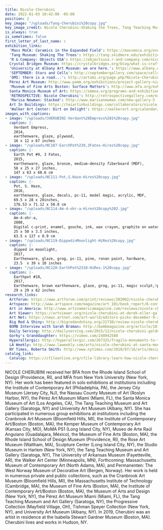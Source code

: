 ```yaml
---
title: Nicole Cherubini
date: 2022-01-03 10:42:00 -05:00
position: 2
key_image: "/uploads/Tang-Cherubini%20copy.jpg"
key_image_credit: Nicole Cherubini-Shaking the Trees, Tang Teaching Museum-2020
is_always: true
is_sometimes: false
first_letter_of_last_name: c
exhibition_links:
  'Mass MoCA: Ceramics in the Expanded Field': https://massmoca.org/event/ceramics-in-the-expanded-field/
  'Tang Museum: Shaking The Trees': https://tang.skidmore.edu/exhibitions/271-nicole-cherubini-shaking-the-trees
  'R & Company: Objects USA': https://objectsusa.r-and-company.com/nicole-cherubini
  Crystal Bridges Museum: https://crystalbridges.org/blog/what-is-craft-an-introduction-to-crafting-america/
  'University at Albany Art Museum: we are here.': https://www.albany.edu/university-art-museum/exhibitions/we-are-here-nicole-cherubini
  'SEPTEMBER: Stars and Cells': http://septembergallery.com/space/cells-and-stars.html
  'OMI: there is a road...': http://artomi.org/page.php?Nicole-Cherubini-239
  Pérez Art Museum: http://www.pamm.org/exhibitions/project-gallery-nicole-cherubini
  'Museum of Fine Arts Boston: Surface Matters': http://www.mfa.org/exhibitions/surface-matters
  Santa Monica Museum of Art: https://smmoa.org/programs-and-exhibitions/nicole-cherubini/
  'RETROSPECTIVE: Nicole Cherubini': http://retrospectivegallery.com/exhibitions/past/Nicole-Cherubini/Exhibition-Images/
  'Marisa Newman: Stacked': http://www.marisanewman.com/new-gallery-5
  Art In Buildings: https://teiartinbuildings.com/collaborators/nicole_cherubini
  'Walker Art Center: Dirt on Delight': https://walkerart.org/calendar/2009/dirt-on-delight-impulses-that-form-clay
images_with_captions:
- image: "/uploads/CHERUBINI-Verdant%20Empress%201%20copy.jpg"
  caption: |-
    Verdant Empress,
    2014,
    earthenware, glaze, plywood,
    16 x 12 x 67 inches
- image: "/uploads/NC107-EarchPot%239,3Fates-Hires%20copy.jpg"
  caption: |-
    Earth Pot #9, 3 Fates,
    2015,
    earthenware, glaze, bronze, medium-density fiberboard (MDF),
    58 x 25 x 27 inches,
    147 x 63 x 68.6 cm
- image: "/uploads/NC111-Pot,S.Haze-Hires%20copy.jpg"
  caption: |-
    Pot, S. Haze,
    2016,
    earthenware, glaze, decals, pc-11, model magic, acrylic, MDF,
    69.5 x 28 x 20inches,
    176.53 x 71.12 x 50.8 cm
- image: "/uploads/NC114-Am-4-ohr-a-Hires%20copy%202.jpg"
  caption: |-
    Am-4-ohr-a,
    2008,
    Digital c-print, enamel, gouche, ink, wax crayon, graphite on watercolor paper, UV plexiglass, and wood frame,
    25 x 50 x 3.5 inches,
    63.5 x 127 x 8.9 cm
- image: "/uploads/NC119-DippedinMoonlight-HiRes%20copy.jpg"
  caption: |-
    dipped in moonlight,
    2017,
    Earthenware, glaze, grog, pc-11, pine, ronan paint, hardware,
    23.5  x 39 x 10 inches
- image: "/uploads/NC120-EarthPot%2310-HiRes-1%20copy.jpg"
  caption: |-
    Earthpot #10,
    2017,
    Earthenware, brown earthenware, glaze, grog, pc-11, magic sculpt,!pine, hardware,
    29 x 29 x 62 inches
research_links:
  Artforum: https://www.artforum.com/print/reviews/202002/nicole-cherubini-81992
  Artspace: http://www.artspace.com/magazine/art_101/book_report/8-contemporary-ceramists-to-add-to-your-collection-55020
  Art in America: http://www.artinamericamagazine.com/reviews/nicole-cherubini/
  Art Viewer: https://artviewer.org/nicole-cherubini-at-derek-eller-gallery/
  Art Net: https://news.artnet.com/art-world/editors-picks-december-9-2019-1701351
  Big Red & Shiny: http://bigredandshiny.org/21738/review-nicole-cherubini-golden-specific/
  BOMB Interview with Sarah Braman: http://bombmagazine.org/article/10114/nicole-cherubini
  Daily Serving: http://dailyserving.com/2015/12/nicole-cherubini-golden-specific-at-samson-projects/
  Gorky's Granddaughter: https://vimeo.com/248942580
  Hyperallergic: http://hyperallergic.com/267325/fragile-monuments-to-the-jars-ancient-form/
  LA Weekly: http://www.laweekly.com/arts/nicole-cherubini-at-santa-monica-museum-of-art-2162052
  NY Times, Roberta Smith: http://www.nytimes.com/2010/07/16/arts/design/16galleries-001.html
catalog_link:
  Catalog: https://cfileonline.org/cfile-library-learn-how-nicole-cherubini-balances-opulence-and-minimalism/
---
```


NICOLE CHERUBINI received her BFA from the Rhode Island School of Design (Providence, RI), and MFA from New York University (New York, NY). Her work has been featured in solo exhibitions at institutions including the Institute of Contemporary Art (Philadelphia, PA), the Jersey City Museum (Jersey City, NJ), the Nassau County Museum of Art (Roslyn Harbor, NY), the Pérez Art Museum Miami (Miami, FL), the Santa Monica Museum of Art (Los Angeles, CA), The Tang Teaching Museum and Art Gallery (Saratoga, NY) and University Art Museum (Albany, NY). She has participated in numerous group exhibitions at institutions including the Cranbrook Art Museum (Bloomfield Hills, MI), the Institute of Contemporary Art/Boston (Boston, MA), the Kemper Museum of Contemporary Art (Kansas City, MO), MoMA PS1 (Long Island City, NY), Museo de Arte Raúl Anguiano (Guadalajara, México), the Museum of Fine Arts (Boston, MA), the Rhode Island School of Design Museum (Providence, RI), the Rose Art Museum (Waltham, MA), Sculpture Center (Long Island City, NY), the Studio Museum in Harlem (New York, NY), the Tang Teaching Museum and Art Gallery (Saratoga, NY), The University of Arkansas Museum (Fayetteville, AR), the Walker Art Center (Minneapolis, MN), Forthcoming: Massachusetts Museum of Contemporary Art (North Adams, MA), and Permanenten: The West Norway Museum of Decorative Art (Bergen, Norway). Her work is held in numerous private and public collections, such as the Cranbrook Art Museum (Bloomfield Hills, MI), the Massachusetts Institute of Technology (Cambridge, MA), the Museum of Fine Arts (Boston, MA), the Institute of Contemporary Art/Boston (Boston, MA), the Museum of Arts and Design (New York, NY), the Pérez Art Museum Miami (Miami, FL), the Tang Teaching Museum and Art Gallery (Saratoga, NY), the Progressive Collection (Mayfield Village, OH), Tishman Speyer Collection (New York, NY), and University Art Museum (Albany, NY). In 2019, Cherubini was an artist in residence at the Isabella Stewart Gardner Museum (Boston, MA). Cherubini lives and works in Hudson, NY. 